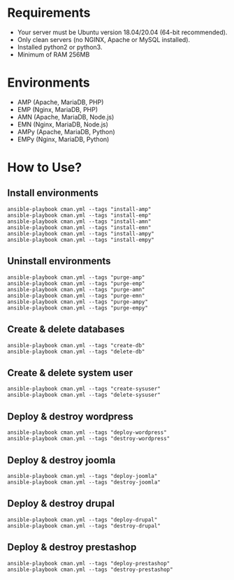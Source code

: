 # Requirements
- Your server must be Ubuntu version 18.04/20.04 (64-bit recommended).
- Only clean servers (no NGINX, Apache or MySQL installed).
- Installed python2 or python3.
- Minimum of RAM 256MB

# Environments
- AMP (Apache, MariaDB, PHP)
- EMP (Nginx, MariaDB, PHP)
- AMN (Apache, MariaDB, Node.js)
- EMN (Nginx, MariaDB, Node.js)
- AMPy (Apache, MariaDB, Python)
- EMPy (Nginx, MariaDB, Python)

# How to Use?
## Install environments
```
ansible-playbook cman.yml --tags "install-amp"
ansible-playbook cman.yml --tags "install-emp"
ansible-playbook cman.yml --tags "install-amn"
ansible-playbook cman.yml --tags "install-emn"
ansible-playbook cman.yml --tags "install-ampy"
ansible-playbook cman.yml --tags "install-empy"
```

## Uninstall environments
```
ansible-playbook cman.yml --tags "purge-amp"
ansible-playbook cman.yml --tags "purge-emp"
ansible-playbook cman.yml --tags "purge-amn"
ansible-playbook cman.yml --tags "purge-emn"
ansible-playbook cman.yml --tags "purge-ampy"
ansible-playbook cman.yml --tags "purge-empy"
```

## Create & delete databases
```
ansible-playbook cman.yml --tags "create-db"
ansible-playbook cman.yml --tags "delete-db"
```

## Create & delete system user
```
ansible-playbook cman.yml --tags "create-sysuser"
ansible-playbook cman.yml --tags "delete-sysuser"
```

## Deploy & destroy wordpress
```
ansible-playbook cman.yml --tags "deploy-wordpress"
ansible-playbook cman.yml --tags "destroy-wordpress"
```

## Deploy & destroy joomla
```
ansible-playbook cman.yml --tags "deploy-joomla"
ansible-playbook cman.yml --tags "destroy-joomla"
```

## Deploy & destroy drupal
```
ansible-playbook cman.yml --tags "deploy-drupal"
ansible-playbook cman.yml --tags "destroy-drupal"
```

## Deploy & destroy prestashop
```
ansible-playbook cman.yml --tags "deploy-prestashop"
ansible-playbook cman.yml --tags "destroy-prestashop"